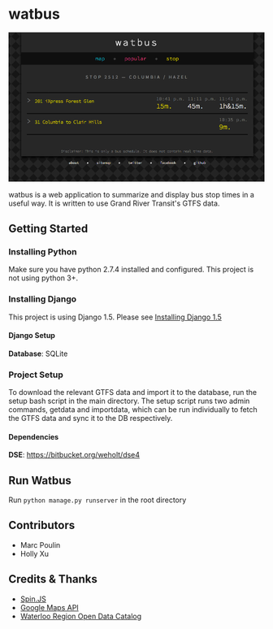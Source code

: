 # watbus

![Watbus Example](/img/watbus_screenshot.png)

watbus is a web application to summarize and display bus stop times in a useful way.
It is written to use Grand River Transit's GTFS data.

## Getting Started

### Installing Python

Make sure you have python 2.7.4 installed and configured. This project is not using python 3+.

### Installing Django

This project is using Django 1.5. Please see [Installing Django 1.5](https://docs.djangoproject.com/en/dev/topics/install/#installing-official-release)

#### Django Setup

**Database**: SQLite

### Project Setup

To download the relevant GTFS data and import it to the database, run the setup bash script in the main directory.
The setup script runs two admin commands, getdata and importdata, which can be run individually to fetch the GTFS data and sync it to the DB respectively. 

#### Dependencies

**DSE**: https://bitbucket.org/weholt/dse4

## Run Watbus

Run `python manage.py runserver` in the root directory

## Contributors

* Marc Poulin
* Holly Xu

## Credits & Thanks

* [Spin.JS](http://fgnass.github.io/spin.js/)
* [Google Maps API](https://developers.google.com/maps/)
* [Waterloo Region Open Data Catalog](http://www.regionofwaterloo.ca/en/regionalGovernment/OpenDataCatalogue.asp)
